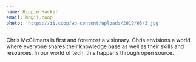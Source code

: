 ```yaml
---
name: Hippie Hacker
email: hh@ii.coop
photo: 'https://ii.coop/wp-content/uploads/2019/05/3.jpg'
---
```


Chris McClimans is first and foremost a visionary. Chris envisions a world where everyone shares their knowledge base as well as their skills and resources. In our world of tech, this happens through open source. 
